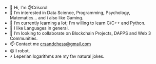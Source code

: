 - 👋 Hi, I’m @Criscrol
- 👀 I’m interested in Data Science, Programming, Psychology, Matematics... and i also like Gaming.
- 🌱 I’m currently learning a lot; I'm willing to learn C/C++ and Python.
- 🙌 I like Languages in general.
- 💞️ I’m looking to collaborate on Blockchain Projects, DAPPS and Web 3 Communities.
- 📫 Contact me crsandchess@gmail.com
- 😄 I robot.
- ⚡ Leperian logarithms are my fav natural jokes.

<!---
Criscrol/Criscrol is a ✨ special ✨ repository because its `README.md` (this file) appears on your GitHub profile.
You can click the Preview link to take a look at your changes.
--->
